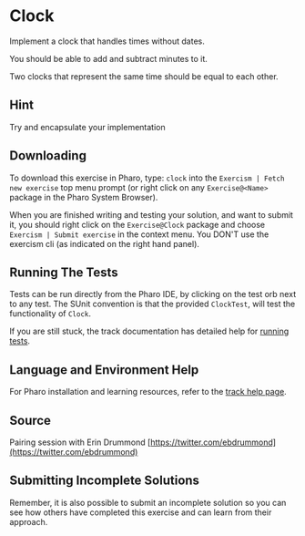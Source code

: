 # Clock

Implement a clock that handles times without dates.

You should be able to add and subtract minutes to it.

Two clocks that represent the same time should be equal to each other.


## Hint

Try and encapsulate your implementation


## Downloading

To download this exercise in Pharo, type: `clock` into the `Exercism | Fetch new exercise` top menu prompt (or right click on any `Exercise@<Name>` package in the Pharo System Browser).

When you are finished writing and testing your solution, and want to submit it, you should right click on the `Exercise@Clock` package and choose `Exercism | Submit exercise` in the context menu. You DON'T use the exercism cli (as indicated on the right hand panel).

## Running The Tests

Tests can be run directly from the Pharo IDE, by clicking on the test orb next to any test.
The SUnit convention is that the provided `ClockTest`, will test the functionality of `Clock`.

If you are still stuck, the track documentation has detailed help for [running tests](https://exercism.io/tracks/pharo/tests).

## Language and Environment Help

For Pharo installation and learning resources, refer to the [track help page](https://exercism.io/tracks/pharo/learning).


## Source

Pairing session with Erin Drummond [https://twitter.com/ebdrummond](https://twitter.com/ebdrummond)


## Submitting Incomplete Solutions

Remember, it is also possible to submit an incomplete solution so you can see how others have completed this exercise and can learn from their approach.
